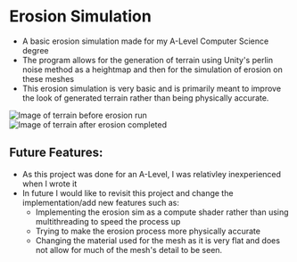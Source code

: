 # Erosion Simulation

- A basic erosion simulation made for my A-Level Computer Science degree
- The program allows for the generation of terrain using Unity's perlin noise method as a heightmap and then for the simulation of erosion on these meshes
- This erosion simulation is very basic and is primarily meant to improve the look of generated terrain rather than being physically accurate.

![Image of terrain before erosion run](https://github.com/user-attachments/assets/1edb905f-48bb-4947-a639-15af26847259)
![Image of terrain after erosion completed](https://github.com/user-attachments/assets/6cf0a052-3c3e-4d62-a7f6-bc92b0a5ce7e)

## Future Features:

- As this project was done for an A-Level, I was relativley inexperienced when I wrote it
- In future I would like to revisit this project and change the implementation/add new features such as:
    - Implementing the erosion sim as a compute shader rather than using multithreading to speed the process up
    - Trying to make the erosion process more physically accurate
    - Changing the material used for the mesh as it is very flat and does not allow for much of the mesh's detail to be seen.
